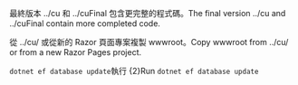 <span data-ttu-id="65db4-101">最終版本 ../cu 和 ../cuFinal 包含更完整的程式碼。</span><span class="sxs-lookup"><span data-stu-id="65db4-101">The final version ../cu and ../cuFinal contain more completed code.</span></span>

<span data-ttu-id="65db4-102">從 ../cu/ 或從新的 Razor 頁面專案複製 wwwroot。</span><span class="sxs-lookup"><span data-stu-id="65db4-102">Copy wwwroot from ../cu/ or from a new Razor Pages project.</span></span>

<span data-ttu-id="65db4-103">`dotnet ef database update`執行 {2}</span><span class="sxs-lookup"><span data-stu-id="65db4-103">Run `dotnet ef database update`</span></span>
